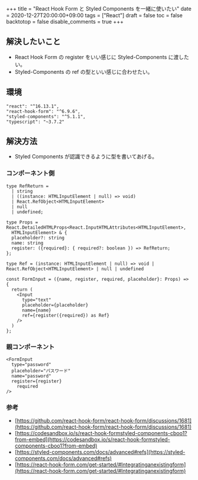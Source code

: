 +++
title = "React Hook Form と Styled Components を一緒に使いたい"
date = 2020-12-27T20:00:00+09:00
tags = ["React"]
draft = false
toc = false
backtotop = false
disable_comments = true
+++

## 解決したいこと

- React Hook Form の register をいい感じに Styled-Components に渡したい。
- Styled-Components の ref の型といい感じに合わせたい。

## 環境

```tsx
"react": "^16.13.1",
"react-hook-form": "^6.9.6",
"styled-components": "^5.1.1",
"typescript": "~3.7.2"
```

## 解決方法

- Styled Components が認識できるように型を書いてあげる。

### コンポーネント側

```tsx
type RefReturn =
  | string
  | ((instance: HTMLInputElement | null) => void)
  | React.RefObject<HTMLInputElement>
  | null
  | undefined;

type Props = React.DetailedHTMLProps<React.InputHTMLAttributes<HTMLInputElement>,
  HTMLInputElement> & {
  placeholder?: string
  name: string
  register: ({required}: { required?: boolean }) => RefReturn;
};

type Ref = (instance: HTMLInputElement | null) => void | React.RefObject<HTMLInputElement> | null | undefined

const FormInput = ({name, register, required, placeholder}: Props) => {
  return (
    <Input
      type="text"
      placeholder={placeholder}
      name={name}
      ref={register({required}) as Ref}
    />
  )
};
```

### 親コンポーネント

```tsx
<FormInput
  type="password"
  placeholder="パスワード"
  name="password"
  register={register}
	required
/>
```

### 参考

- [https://github.com/react-hook-form/react-hook-form/discussions/1681](https://github.com/react-hook-form/react-hook-form/discussions/1681)
- [https://codesandbox.io/s/react-hook-formstyled-components-cboo1?from-embed](https://codesandbox.io/s/react-hook-formstyled-components-cboo1?from-embed)
- [https://styled-components.com/docs/advanced#refs](https://styled-components.com/docs/advanced#refs)
- [https://react-hook-form.com/get-started/#Integratinganexistingform](https://react-hook-form.com/get-started/#Integratinganexistingform)

